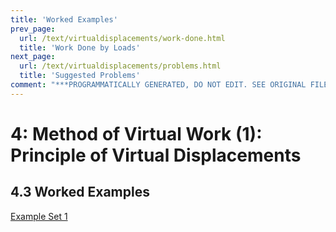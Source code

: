 ```yaml
---
title: 'Worked Examples'
prev_page:
  url: /text/virtualdisplacements/work-done.html
  title: 'Work Done by Loads'
next_page:
  url: /text/virtualdisplacements/problems.html
  title: 'Suggested Problems'
comment: "***PROGRAMMATICALLY GENERATED, DO NOT EDIT. SEE ORIGINAL FILES IN /content***"
---
```

# 4: Method of Virtual Work (1): Principle of Virtual Displacements

## 4.3 Worked Examples

[Example Set 1](../../images/virtualwork/virtualdisplacement/examples/virtual-displacements-1.pdf)

 
